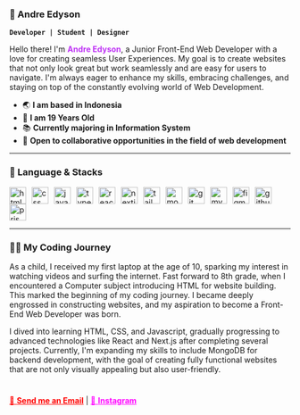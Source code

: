 ### 🤖 Andre Edyson

**`Developer | Student | Designer`**

Hello there! I'm <span style="color: #be32f5; font-weight: bold;">Andre Edyson</span>, a Junior Front-End Web Developer with a love for creating seamless User Experiences. My goal is to create websites that not only look great but work seamlessly and are easy for users to navigate. I'm always eager to enhance my skills, embracing challenges, and staying on top of the constantly evolving world of Web Development.

- 🌏 **I am based in Indonesia**
- 🙋 **I am 19 Years Old**
- 📚 **Currently majoring in Information System**
- 🤝 **Open to collaborative opportunities in the field of web development**

---

### 🧰 Language & Stacks

<div style="display: flex; flex-wrap: wrap; align-items: center;">
  <img alt="html" width="30px" style="padding-right: 10px;" src="https://cdn.jsdelivr.net/gh/devicons/devicon/icons/html5/html5-original.svg" />
  <img alt="css" width="30px" style="padding-right: 10px;" src="https://cdn.jsdelivr.net/gh/devicons/devicon/icons/css3/css3-original.svg" />
  <img alt="javascript" width="30px" style="padding-right: 10px;" src="https://cdn.jsdelivr.net/gh/devicons/devicon/icons/javascript/javascript-original.svg" />
  <img alt="typescript" width="30px" style="padding-right: 10px;" src="https://cdn.jsdelivr.net/gh/devicons/devicon/icons/typescript/typescript-original.svg" />
  <img alt="reactjs" width="30px" style="padding-right: 10px;" src="https://cdn.jsdelivr.net/gh/devicons/devicon/icons/react/react-original.svg" />
  <img alt="nextjs" width="30px" style="padding-right: 10px;" src="https://d2nir1j4sou8ez.cloudfront.net/wp-content/uploads/2021/12/nextjs-boilerplate-logo.png" />
  <img alt="tailwind" width="30px" style="padding-right: 10px;" src="https://cdn.jsdelivr.net/gh/devicons/devicon@latest/icons/tailwindcss/tailwindcss-original.svg" />
  <img alt="mongodb" width="30px" style="padding-right: 10px;" src="https://cdn.jsdelivr.net/gh/devicons/devicon/icons/mongodb/mongodb-plain-wordmark.svg" />
  <img alt="git" width="30px" style="padding-right: 10px;" src="https://cdn.jsdelivr.net/gh/devicons/devicon/icons/git/git-original.svg" />
  <img alt="mysql" width="30px" style="padding-right: 10px;" src="https://cdn.jsdelivr.net/gh/devicons/devicon/icons/mysql/mysql-original-wordmark.svg" />
  <img alt="figma" width="30px" style="padding-right: 10px;" src="https://cdn.jsdelivr.net/gh/devicons/devicon/icons/figma/figma-original.svg" />
  <img alt="github" width="30px" style="padding-right: 10px;" src="https://cdn.jsdelivr.net/gh/devicons/devicon/icons/github/github-original.svg" />
  <img alt="prisma" width="30px" style="padding-right: 10px;" src="https://static-00.iconduck.com/assets.00/file-type-prisma-icon-1682x2048-yybmypz0.png" />
</div>

---
### 🧑‍💻 My Coding Journey
As a child, I received my first laptop at the age of 10, sparking my interest in watching videos and surfing the internet. Fast forward to 8th grade, when I encountered a Computer subject introducing HTML for website building. This marked the beginning of my coding journey. I became deeply engrossed in constructing websites, and my aspiration to become a Front-End Web Developer was born.

I dived into learning HTML, CSS, and Javascript, gradually progressing to advanced technologies like React and Next.js after completing several projects. Currently, I'm expanding my skills to include MongoDB for backend development, with the goal of creating fully functional websites that are not only visually appealing but also user-friendly.

#

<a href="mailto:andreedyson31@gmail.com" style="color: red;">📧 **Send me an Email**</a>
|
<a href="https://instagram.com/andreedyson" style="color: magenta">📸 **Instagram**</a>

